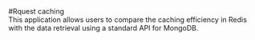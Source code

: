 #Rquest caching  
This application allows users to compare the caching efficiency in Redis with the data retrieval using a standard API for MongoDB.
